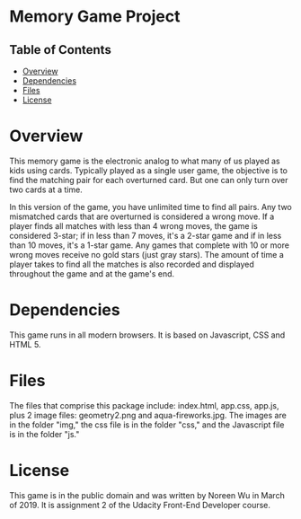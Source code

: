 # Memory Game Project

## Table of Contents

* [Overview](#Overview)
* [Dependencies](#Dependencies)
* [Files](#Files)
* [License](#License)

# Overview

This memory game is the electronic analog to what many of us played as kids using cards.
Typically played as a single user game, the objective is to find the  matching pair
for each overturned card. But one can only turn over two cards at a time.

In this version of the game, you have unlimited time to find all pairs. Any two
mismatched cards that are overturned is considered a wrong move. If a player
finds all matches with less than 4 wrong moves, the game is considered 3-star;
if in less than 7 moves, it's a 2-star game and if in less than 10 moves, it's
a 1-star game. Any games that complete with 10 or more wrong moves receive no
gold stars (just gray stars). The amount of time a player takes to find all the
matches is also recorded and displayed throughout the game and at the game's end.

# Dependencies

This game runs in all modern browsers. It is based on Javascript, CSS and HTML 5.

# Files

The files that comprise this package include: index.html, app.css, app.js, plus 2
image files: geometry2.png and aqua-fireworks.jpg.  The images are in the folder "img,"
the css file is in the folder "css," and the Javascript file is in the folder "js."


# License

This game is in the public domain and was written by Noreen Wu in March of 2019.
It is assignment 2 of the Udacity Front-End Developer course.

